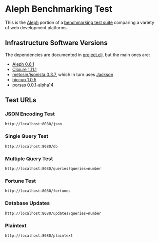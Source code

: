 # Aleph Benchmarking Test

This is the [Aleph](https://github.com/clj-commons/aleph) portion of a [benchmarking test suite](../) comparing a variety of web development platforms.

## Infrastructure Software Versions
The dependencies are documented in [project.clj](project.clj),
but the main ones are:

* [Aleph 0.6.1](https://github.com/clj-commons/aleph)
* [Clojure 1.11.1](http://clojure.org/)
* [metosin/jsonista 0.3.7](https://github.com/metosin/jsonista), which in turn uses [Jackson](http://jackson.codehaus.org/)
* [hiccup 1.0.5](https://github.com/weavejester/hiccup)
* [porsas 0.0.1-alpha14](https://github.com/arnaudgeiser/porsas)

## Test URLs
### JSON Encoding Test
`http://localhost:8080/json`

### Single Query Test
`http://localhost:8080/db`

### Multiple Query Test
`http://localhost:8080/queries?queries=number`

### Fortune Test
`http://localhost:8080/fortunes`

### Database Updates
`http://localhost:8080/updates?queries=number`

### Plaintext
`http://localhost:8080/plaintext`
